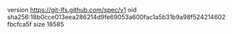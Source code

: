 version https://git-lfs.github.com/spec/v1
oid sha256:18b0cce013eea286214d9fe69053a600fac1a5b31b9a98f524214602fbcfca5f
size 18585
